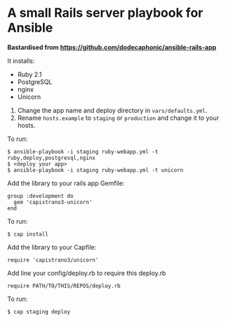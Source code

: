 # A small Rails server playbook for Ansible

**Bastardised from https://github.com/dodecaphonic/ansible-rails-app**

It installs:

- Ruby 2.1
- PostgreSQL
- nginx
- Unicorn

1. Change the app name and deploy directory in <code>vars/defaults.yml</code>.
2. Rename `hosts.example` to `staging` or `production` and change it to your hosts.

To run:

    $ ansible-playbook -i staging ruby-webapp.yml -t ruby,deploy,postgresql,nginx
    $ <deploy your app>
    $ ansible-playbook -i staging ruby-webapp.yml -t unicorn

Add the library to your rails app Gemfile:

    group :development do
      gem 'capistrano3-unicorn'
    end

To run:

    $ cap install

Add the library to your Capfile:

    require 'capistrano3/unicorn'

Add line your config/deploy.rb to require this deploy.rb 

    require PATH/TO/THIS/REPOS/deploy.rb

To run:

    $ cap staging deploy

    


